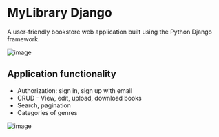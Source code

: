 # MyLibrary Django

A user-friendly bookstore web application built using the Python Django framework.

![image](https://github.com/peacemaker4/bookstore.django/assets/78819130/ff3f67f2-f687-4762-8b98-10aa52971c9a)

## Application functionality

- Authorization: sign in, sign up with email
- CRUD - View, edit, upload, download books
- Search, pagination
- Categories of genres

![image](https://github.com/peacemaker4/bookstore.django/assets/78819130/4bc0931a-adb5-4ea2-9f80-84a095d561b4)

